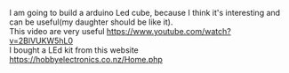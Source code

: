 I am going to build a arduino Led cube, because I think it's interesting and can be useful(my daughter should be like it).</br>
This video are very useful https://www.youtube.com/watch?v=2BlVUKW5hL0</br>
I bought a LEd kit from this website https://hobbyelectronics.co.nz/Home.php</br>
